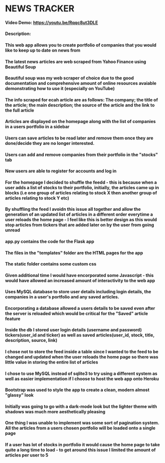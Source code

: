 # NEWS TRACKER
#### Video Demo:  https://youtu.be/Rqqc8ut3DLE
#### Description:

#### This web app allows you to create portfolio of companies that you would like to keep up to date on news from
#### The latest news articles are web scraped from Yahoo Finance using Beautiful Soup
#### Beautiful soup was my web scraper of choice due to the good documentation and comprehensive amount of online resources avaiable demonstrating how to use it (especially on YouTube)
#### The info scraped for ecah article are as follows: The company; the title of the article; the main description; the source of the article and the link to the full article
#### Articles are displayed on the homepage along with the list of companies in a users portfolio in a sidebar
#### Users can save articles to be read later and remove them once they are done/decide they are no longer interested.
#### Users can add and remove companies from their portfolio in the "stocks" tab
#### New users are able to register for accounts and log in



#### For the homepage I decided to shuffle the feedd - this is because when a user adds a list of stocks to their portfolio, initially, the articles came up in blocks (i.e one group of articles relating to stock X then another group of articles relating to stock Y etc)
#### By shuffling the feed I avoidn this issue all together and allow the generation of an updated list of articles in a different order everytime a user reloads the home page - I feel like this is better design as this would stop articles from tickers that are added later on by the user from going unread

#### app.py contains the code for the Flask app
#### The files in the "templates" folder are the HTML pages for the app
#### The static folder contains some custom css
#### Given additional time I would have encorporated some Javascript - this would have allowed an increased amount of interactivity to the web app

#### Uses MySQL database to store user details including login details, the companies in a user's portfolio and any saved articles.
#### Encorporating a database allowed a users details to be saved even after the server is reloaded which would be critical for the "Saved" article feature
#### Inside the db I stored user login details (username and password) tickers(user_id and ticker) as well as saved articles(user_id, stock, title, description, source, link)
#### I chose not to store the feed inside a table since I wanted to the feed to be changed and updated when the user reloads the home page so there was little value in storing the entire list of articles
#### I chose to use MySQL instead of sqlite3 to try using a different system as well as easier implementation if I choose to host the web app onto Heroku


#### Bootstrap was used to style the app to create a clean, modern almost "glassy" look
#### Initially was going to go with a dark-mode look but the lighter theme with shadows was much more aesthetically pleasing


#### One thing I was unable to implement was some sort of pagination system. All the articles from a users chosen portfolio will be loaded onto a single page
#### If a user has lot of stocks in portfolio it would cause the home page to take quite a long time to load - to get around this issue I limited the amount of articles per user to 5
